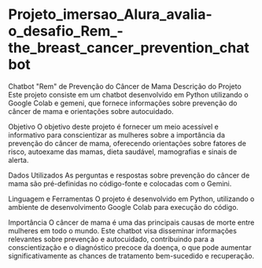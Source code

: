 # Projeto_imersao_Alura_avalia-o_desafio_Rem_-the_breast_cancer_prevention_chatbot
Chatbot "Rem" de Prevenção do Câncer de Mama
Descrição do Projeto
Este projeto consiste em um chatbot desenvolvido em Python utilizando o Google Colab e gemeni, que fornece informações sobre prevenção do câncer de mama e orientações sobre autocuidado.

Objetivo
O objetivo deste projeto é fornecer um meio acessível e informativo para conscientizar as mulheres sobre a importância da prevenção do câncer de mama, oferecendo orientações sobre fatores de risco, autoexame das mamas, dieta saudável, mamografias e sinais de alerta.

Dados Utilizados
As perguntas e respostas sobre prevenção do câncer de mama são pré-definidas no código-fonte e colocadas com o Gemini.

Linguagem e Ferramentas
O projeto é desenvolvido em Python, utilizando o ambiente de desenvolvimento Google Colab para execução do código.

Importância
O câncer de mama é uma das principais causas de morte entre mulheres em todo o mundo. Este chatbot visa disseminar informações relevantes sobre prevenção e autocuidado, contribuindo para a conscientização e o diagnóstico precoce da doença, o que pode aumentar significativamente as chances de tratamento bem-sucedido e recuperação.

